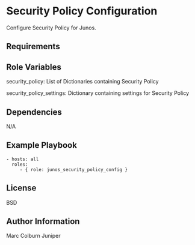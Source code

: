 Security Policy Configuration
=========

Configure Security Policy for Junos.

Requirements
------------


Role Variables
--------------
security_policy: List of Dictionaries containing Security Policy

security_policy_settings: Dictionary containing settings for Security Policy


Dependencies
------------

N/A

Example Playbook
----------------

    - hosts: all
      roles:
         - { role: junos_security_policy_config }

License
-------

BSD

Author Information
------------------

Marc Colburn Juniper
